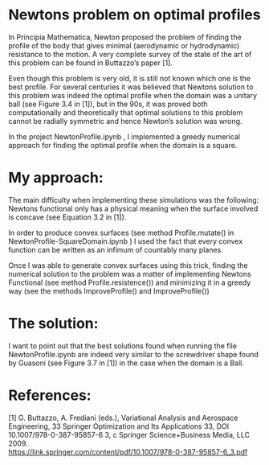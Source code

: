 # Newtons problem on optimal profiles
In Principia Mathematica, Newton proposed the problem of finding the profile of the body that gives minimal (aerodynamic or hydrodynamic) resistance to the motion. A very complete survey of the state of the art of this problem can be found in Buttazzo’s paper [1].

Even though this problem is very old, it is still not known which one is the best profile. For several centuries it was believed that Newtons solution to this problem was indeed the optimal profile when the domain was a unitary ball (see Figure 3.4 in [1]), but in the 90s, it was proved both computationally and theoretically that optimal solutions to this problem cannot be radially symmetric and hence Newton’s solution was wrong. 

In the project NewtonProfile.ipynb , I implemented a greedy numerical approach for finding the optimal profile when the domain is a square. 

# My approach:
The main difficulty when implementing these simulations was the following: Newtons functional only has a physical meaning when the surface involved is concave (see Equation 3.2 in [1]). 

In order to produce convex surfaces (see method Profile.mutate() in NewtonProfile-SquareDomain.ipynb ) I used the fact that every convex function can be written as an infimum of countably many planes. 

Once I was able to generate convex surfaces using this trick, finding the numerical solution to the problem was a matter of implementing Newtons Functional (see method Profile.resistence()) and minimizing it in a greedy way (see the methods ImproveProfile() and ImproveProfile())

# The solution:
I want to point out that the best solutions found when running the file NewtonProfile.ipynb are indeed very similar to the screwdriver shape found by Guasoni (see Figure 3.7 in [1]) in the case when the domain is a Ball.



# References:							
[1] G. Buttazzo, A. Frediani (eds.), Variational Analysis and Aerospace Engineering, 33 Springer Optimization and Its Applications 33, DOI 10.1007/978-0-387-95857-6 3, c Springer Science+Business Media, LLC 2009.  
https://link.springer.com/content/pdf/10.1007/978-0-387-95857-6_3.pdf	
